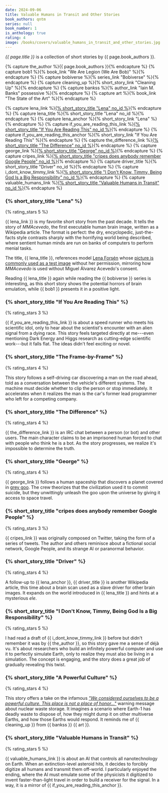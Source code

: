 ```yaml
---
date: 2024-09-06
title: Valuable Humans in Transit and Other Stories
book_authors: qntm
series: null
book_number: 1
is_anthology: true
rating: 4
image: /books/covers/valuable_humans_in_transit_and_other_stories.jpg
---
```


<cite class="book-title">{{ page.title }}</cite> is a collection of short
stories by <span class="author-name">{{ page.book_authors }}</span>.

{% capture the_author %}<span class="author-name">{{ page.book_authors }}</span>{% endcapture %}
{% capture bob1 %}{% book_link "We Are Legion (We Are Bob)" %}{% endcapture %}
{% capture bobiverse %}{% series_link "Bobiverse" %}{% endcapture %}
{% capture cleaning_up %}{% short_story_link "Cleaning Up" %}{% endcapture %}
{% capture bankss %}{% author_link "Iain M. Banks" possessive %}{% endcapture %}
{% capture art %}{% book_link "The State of the Art" %}{% endcapture %}

{% capture lena_link %}[{% short_story_title "Lena" no_id %}][lena_story]{% endcapture %}
{% capture lena_title %}{% short_story_title "Lena" no_id %}{% endcapture %}
{% capture lena_anchor %}{% short_story_link "Lena" %}{% endcapture %}
{% capture if_you_are_reading_this_link %}[{% short_story_title "If You Are Reading This" no_id %}][reading_story]{% endcapture %}
{% capture if_you_are_reading_this_anchor %}{% short_story_link "If You Are Reading This" %}{% endcapture %}
{% capture the_difference_link %}[{% short_story_title "The Difference" no_id %}][diff_story]{% endcapture %}
{% capture george_link %}[{% short_story_title "George" no_id %}][george_story]{% endcapture %}
{% capture cripes_link %}[{% short_story_title "cripes does anybody remember Google People" no_id %}][google_story]{% endcapture %}
{% capture driver_title %}{% short_story_title "Driver" no_id %}{% endcapture %}
{% capture i_dont_know_timmy_link %}[{% short_story_title "I Don't Know, Timmy, Being God Is a Big Responsibility" no_id %}][tim_story]{% endcapture %}
{% capture valuable_humans_link %}[{% short_story_title "Valuable Humans in Transit" no_id %}][valueable_story]{% endcapture %}

[lena_story]: https://qntm.org/mmacevedo
[lena_wiki]: https://en.wikipedia.org/wiki/Lena_Fors%C3%A9n
[lenna_wiki]: https://en.wikipedia.org/wiki/Lenna
[reading_story]: https://qntm.org/readin
[diff_story]: https://qntm.org/differenc
[george_story]: https://qntm.org/gorg
[google_story]: https://qntm.org/perso
[tim_story]: https://qntm.org/responsibilit
[valueable_story]: https://qntm.org/transi

### {% short_story_title "Lena" %}
{% rating_stars 5 %}

{{ lena_link }} is my favorite short story from the past decade. It tells the
story of _MMAcevedo_, the first executable human brain image, written as a
Wikipedia article. The format is perfect: the dry, encyclopedic,
just-the-facts style contrasts sharply with the horrifying world being
described, where sentient human minds are run on banks of computers to perform
menial tasks.

The title, {{ lena_title }}, references model [Lena Forsén][lena_wiki] whose
[picture is commonly used as a test image][lenna_wiki] without her permission,
mirroring how _MMAcevedo_ is used without Miguel Álvarez Acevedo's consent.

Reading {{ lena_title }} again while reading the {{ bobiverse }} series is
interesting, as this short story shows the potential horrors of brain
emulation, while {{ bob1 }} presents it in a positive light.

### {% short_story_title "If You Are Reading This" %}
{% rating_stars 3 %}

{{ if_you_are_reading_this_link }} is about a speed runner who meets his
scientific idol, only to hear about the scientist's encounter with an alien
signal from a dying race. This story feels targeted directly at me---even
mentioning Dark Energy and Higgs research as cutting-edge scientific
work---but it falls flat. The ideas didn't feel exciting or novel.

### {% short_story_title "The Frame-by-Frame" %}
{% rating_stars 4 %}

This story follows a self-driving car discovering a man on the road ahead,
told as a conversation between the vehicle's different systems. The machine
must decide whether to clip the person or stop immediately. It accelerates
when it realizes the man is the car's former lead programmer who left for a
competing company.

### {% short_story_title "The Difference" %}
{% rating_stars 4 %}

{{ the_difference_link }} is an IRC chat between a person (or bot) and other
users. The main character claims to be an imprisoned human forced to chat with
people who think he is a bot. As the story progresses, we realize it's
impossible to determine the truth.

### {% short_story_title "George" %}
{% rating_stars 4 %}

{{ george_link }} follows a human spaceship that discovers a planet covered in
[grey goo][grey_wiki]. The crew theorizes that the civilization used it to
commit suicide, but they unwittingly unleash the goo upon the universe by
giving it access to space travel.

[grey_wiki]: https://en.wikipedia.org/wiki/Gray_goo

### {% short_story_title "cripes does anybody remember Google People" %}
{% rating_stars 3 %}

{{ cripes_link }} was originally composed on Twitter, taking the form of a
series of tweets. The author and others reminisce about a fictional social
network, Google People, and its strange AI or paranormal behavior.

### {% short_story_title "Driver" %}
{% rating_stars 4 %}

A follow-up to {{ lena_anchor }}, {{ driver_title }} is another Wikipedia
article, this time about a brain scan used as a slave driver for other brain
images. It expands on the world introduced in {{ lena_title }} and hints at a
mysterious _ele_.

### {% short_story_title "I Don't Know, Timmy, Being God Is a Big Responsibility" %}
{% rating_stars 5 %}

I had read a draft of {{ i_dont_know_timmy_link }} before but didn't remember
it was by {{ the_author }}, so this story gave me a sense of déjà vu. It's
about researchers who build an infinitely powerful computer and use it to
perfectly simulate Earth, only to realize they must also be living in a
simulation. The concept is engaging, and the story does a great job of
gradually revealing this twist.

### {% short_story_title "A Powerful Culture" %}
{% rating_stars 4 %}

This story offers a take on the infamous [_"We considered ourselves to be a
powerful culture. This place is not a place of honor..."_][honor] warning
message about nuclear waste storage. It imagines a scenario where Earth-1 has
deadly waste to dispose of, how they might dump it on other multiverse Earths,
and how those Earths would respond. It reminds me of {{ cleaning_up }} from {{
bankss }} {{ art }}.

[honor]: https://en.wikipedia.org/wiki/Long-term_nuclear_waste_warning_messages

### {% short_story_title "Valuable Humans in Transit" %}
{% rating_stars 5 %}

{{ valuable_humans_link }} is about an AI that controls all nanotechnology on
Earth. When an extinction-level asteroid hits, it decides to forcibly digitize
all humans and transmit them off-world. I particularly enjoyed the ending,
where the AI must emulate some of the physicists it digitized to invent
faster-than-light travel in order to build a receiver for the signal. In a
way, it is a mirror of {{ if_you_are_reading_this_anchor }}.
